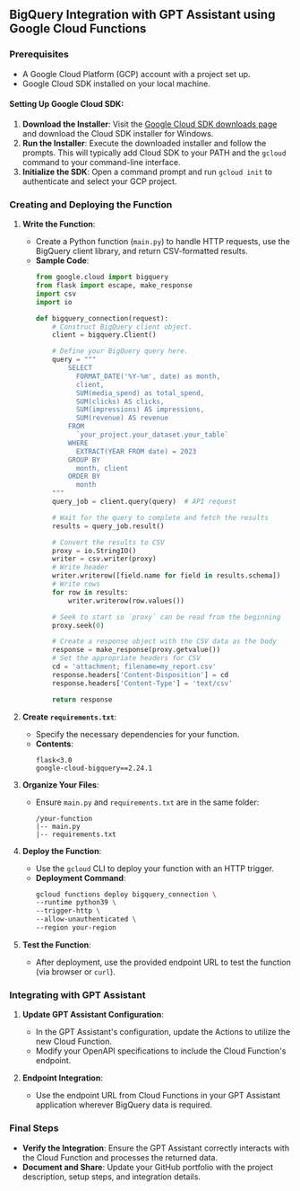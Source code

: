 ## BigQuery Integration with GPT Assistant using Google Cloud Functions

### Prerequisites
- A Google Cloud Platform (GCP) account with a project set up.
- Google Cloud SDK installed on your local machine.

#### Setting Up Google Cloud SDK:
1. **Download the Installer**: Visit the [Google Cloud SDK downloads page](https://cloud.google.com/sdk/docs/install) and download the Cloud SDK installer for Windows.
2. **Run the Installer**: Execute the downloaded installer and follow the prompts. This will typically add Cloud SDK to your PATH and the `gcloud` command to your command-line interface.
3. **Initialize the SDK**: Open a command prompt and run `gcloud init` to authenticate and select your GCP project.

### Creating and Deploying the Function

1. **Write the Function**:
   - Create a Python function (`main.py`) to handle HTTP requests, use the BigQuery client library, and return CSV-formatted results.
   - **Sample Code**:
     ```python
     from google.cloud import bigquery
     from flask import escape, make_response
     import csv
     import io

     def bigquery_connection(request):
         # Construct BigQuery client object.
         client = bigquery.Client()

         # Define your BigQuery query here.
         query = """
             SELECT
               FORMAT_DATE('%Y-%m', date) as month,
               client,
               SUM(media_spend) as total_spend,
               SUM(clicks) AS clicks,
               SUM(impressions) AS impressions,
               SUM(revenue) AS revenue
             FROM
               `your_project.your_dataset.your_table`
             WHERE
               EXTRACT(YEAR FROM date) = 2023
             GROUP BY
               month, client
             ORDER BY
               month
         """
         query_job = client.query(query)  # API request

         # Wait for the query to complete and fetch the results
         results = query_job.result()

         # Convert the results to CSV
         proxy = io.StringIO()
         writer = csv.writer(proxy)
         # Write header
         writer.writerow([field.name for field in results.schema])
         # Write rows
         for row in results:
             writer.writerow(row.values())

         # Seek to start so `proxy` can be read from the beginning
         proxy.seek(0)

         # Create a response object with the CSV data as the body
         response = make_response(proxy.getvalue())
         # Set the appropriate headers for CSV
         cd = 'attachment; filename=my_report.csv'
         response.headers['Content-Disposition'] = cd
         response.headers['Content-Type'] = 'text/csv'

         return response
     ```
   
2. **Create `requirements.txt`**:
   - Specify the necessary dependencies for your function.
   - **Contents**:
     ```
     flask<3.0
     google-cloud-bigquery==2.24.1
     ```

3. **Organize Your Files**:
   - Ensure `main.py` and `requirements.txt` are in the same folder:
     ```
     /your-function
     |-- main.py
     |-- requirements.txt
     ```
4. **Deploy the Function**:
   - Use the `gcloud` CLI to deploy your function with an HTTP trigger.
   - **Deployment Command**:
     ```bash
     gcloud functions deploy bigquery_connection \
     --runtime python39 \
     --trigger-http \
     --allow-unauthenticated \
     --region your-region
     ```

5. **Test the Function**:
   - After deployment, use the provided endpoint URL to test the function (via browser or `curl`).

### Integrating with GPT Assistant

1. **Update GPT Assistant Configuration**:
   - In the GPT Assistant's configuration, update the Actions to utilize the new Cloud Function.
   - Modify your OpenAPI specifications to include the Cloud Function's endpoint.

2. **Endpoint Integration**:
   - Use the endpoint URL from Cloud Functions in your GPT Assistant application wherever BigQuery data is required.

### Final Steps

- **Verify the Integration**: Ensure the GPT Assistant correctly interacts with the Cloud Function and processes the returned data.
- **Document and Share**: Update your GitHub portfolio with the project description, setup steps, and integration details.

